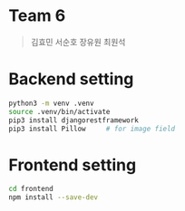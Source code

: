 # Team 6
> 김효민 서순호 장유원 최원석

# Backend setting
```bash
python3 -m venv .venv
source .venv/bin/activate
pip3 install djangorestframework
pip3 install Pillow		# for image field
```

# Frontend setting
```bash
cd frontend
npm install --save-dev
```

